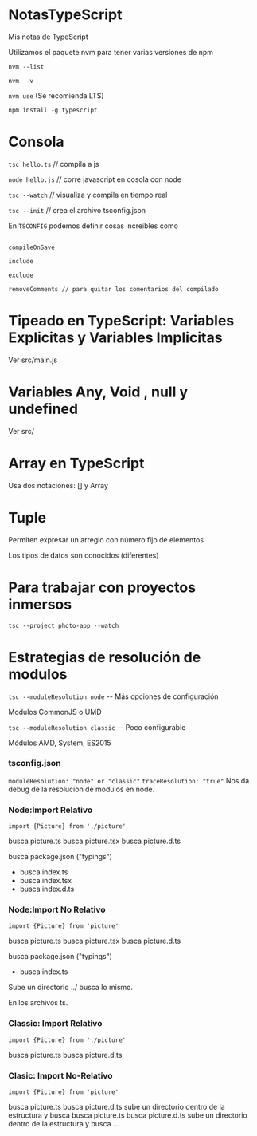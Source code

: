 # NotasTypeScript
Mis notas de TypeScript

Utilizamos el paquete nvm para tener varias versiones de npm 

`nvm --list` 

`nvm  -v` 

`nvm use` (Se recomienda LTS) 

`npm install -g typescript`

# Consola

`tsc hello.ts`  // compila a js

`node hello.js` // corre javascript en cosola con node

`tsc --watch` // visualiza y compila en tiempo real

`tsc --init` // crea el archivo tsconfig.json 

En `TSCONFIG` podemos definir cosas increibles como 

```extends

compileOnSave

include 

exclude 

removeComments // para quitar los comentarios del compilado 

```

# Tipeado en TypeScript: Variables Explicitas y Variables Implicitas 

Ver src/main.js
 

 # Variables Any, Void , null y undefined

Ver src/

# Array en TypeScript 

Usa dos notaciones: [] y Array<tipo>


# Tuple 

Permiten expresar un arreglo con número fijo de elementos 

Los tipos de datos son conocidos (diferentes)


# Para trabajar con proyectos inmersos

`tsc --project photo-app --watch` 

# Estrategias de resolución de modulos 

`tsc --moduleResolution node` -- Más opciones de configuración

Modulos CommonJS o UMD  


`tsc --moduleResolution classic` -- Poco configurable

Módulos AMD, System, ES2015 

### tsconfig.json 

`moduleResolution: "node" or "classic"`
`traceResolution: "true"`  Nos da debug de la resolucion de modulos en node. 

### Node:Import Relativo 

`import {Picture} from './picture' ` 

busca picture.ts 
busca picture.tsx
busca picture.d.ts 

busca package.json ("typings") 

- busca index.ts 
- busca index.tsx
- busca index.d.ts


### Node:Import No Relativo 

`import {Picture} from 'picture' ` 

busca picture.ts 
busca picture.tsx
busca picture.d.ts 

busca package.json ("typings") 

- busca index.ts 

Sube un directorio ../ busca lo mismo. 

En los archivos ts. 

### Classic: Import Relativo 

`import {Picture} from './picture' ` 

busca picture.ts 
busca picture.d.ts 

### Clasic: Import No-Relativo 

`import {Picture} from 'picture' ` 

busca picture.ts 
busca picture.d.ts 
sube un directorio dentro de la estructura y busca
busca picture.ts 
busca picture.d.ts 
sube un directorio dentro de la estructura y busca
... 





